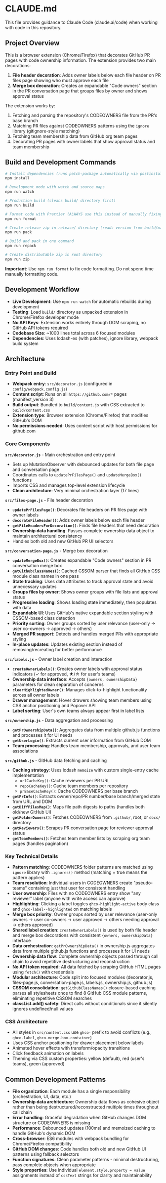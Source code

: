 # CLAUDE.md

This file provides guidance to Claude Code (claude.ai/code) when working with code in this repository.

## Project Overview

This is a browser extension (Chrome/Firefox) that decorates GitHub PR pages with code ownership information. The extension provides two main decorations:

1. **File header decoration**: Adds owner labels below each file header on PR files page showing who must approve each file
2. **Merge box decoration**: Creates an expandable "Code owners" section in the PR conversation page that groups files by owner and shows approval status

The extension works by:
1. Fetching and parsing the repository's CODEOWNERS file from the PR's base branch
2. Matching PR files against CODEOWNERS patterns using the `ignore` library (gitignore-style matching)
3. Fetching team membership data from GitHub org team pages
4. Decorating PR pages with owner labels that show approval status and team membership

## Build and Development Commands

```bash
# Install dependencies (runs patch-package automatically via postinstall)
npm install

# Development mode with watch and source maps
npm run watch

# Production build (cleans build/ directory first)
npm run build

# Format code with Prettier (ALWAYS use this instead of manually fixing formatting)
npm run format

# Create release zip in release/ directory (reads version from build/manifest.json)
npm run pack

# Build and pack in one command
npm run repack

# Create distributable zip in root directory
npm run zip
```

**Important**: Use `npm run format` to fix code formatting. Do not spend time manually formatting code.

## Development Workflow

- **Live Development**: Use `npm run watch` for automatic rebuilds during development
- **Testing**: Load `build/` directory as unpacked extension in Chrome/Firefox developer mode
- **No API Keys**: Extension works entirely through DOM scraping, no GitHub API tokens required
- **Codebase Size**: ~1000 lines total across 6 focused modules
- **Dependencies**: Uses lodash-es (with patches), ignore library, webpack build system

## Architecture

### Entry Point and Build
- **Webpack entry**: `src/decorator.js` (configured in `config/webpack.config.js`)
- **Content script**: Runs on all `https://github.com/*` pages (manifest_version 3)
- **Build output**: Bundled to `build/content.js` with CSS extracted to `build/content.css`
- **Extension type**: Browser extension (Chrome/Firefox) that modifies GitHub's DOM
- **No permissions needed**: Uses content script with host permissions for github.com

### Core Components

**`src/decorator.js`** - Main orchestration and entry point
- Sets up MutationObserver with debounced updates for both file page and conversation page
- Coordinates calls to `updatePrFilesPage()` and `updateMergeBox()` functions
- Imports CSS and manages top-level extension lifecycle
- **Clean architecture**: Very minimal orchestration layer (17 lines)

**`src/files-page.js`** - File header decoration
- **`updatePrFilesPage()`**: Decorates file headers on PR files page with owner labels
- **`decorateFileHeader()`**: Adds owner labels below each file header
- **`getFileHeadersForDecoration()`**: Finds file headers that need decoration
- **Ownership data handling**: Passes complete ownership data object to maintain architectural consistency
- Handles both old and new GitHub PR UI selectors

**`src/conversation-page.js`** - Merge box decoration
- **`updateMergeBox()`**: Creates expandable "Code owners" section in PR conversation merge box
- **`getGithubClassNames()`**: Cached CSSOM parser that finds all GitHub CSS module class names in one pass
- **State tracking**: Uses data attributes to track approval state and avoid unnecessary updates
- **Groups files by owner**: Shows owner groups with file lists and approval status
- **Progressive loading**: Shows loading state immediately, then populates with data
- **Expandable UI**: Uses GitHub's native expandable section styling with CSSOM-based class detection
- **Priority sorting**: Owner groups sorted by user relevance (user-only → user co-owners → approved → others)
- **Merged PR support**: Detects and handles merged PRs with appropriate styling
- **In-place updates**: Updates existing section instead of removing/recreating for better performance

**`src/labels.js`** - Owner label creation and interaction
- **`createOwnerLabels()`**: Creates owner labels with approval status indicators (✓ for approved, ★/☆ for user's teams)
- **Ownership data interface**: Accepts `{owners, ownershipData}` parameters for clean separation of concerns
- **`clearHighlightedOwner()`**: Manages click-to-highlight functionality across all owner labels
- **Drawer management**: Hover drawers showing team members using CSS anchor positioning and Popover API
- **Label sorting**: User's own teams always appear first in label lists

**`src/ownership.js`** - Data aggregation and processing
- **`getPrOwnershipData()`**: Aggregates data from multiple github.js functions and processes it for UI needs
- **`getUserLogin()`**: Extracts current user information from GitHub DOM
- **Team processing**: Handles team membership, approvals, and user team associations

**`src/github.js`** - GitHub data fetching and caching
- **Caching strategy**: Uses lodash `memoize` with custom single-entry cache implementation
  - `urlCacheKey()`: Cache reviewers per PR URL
  - `repoCacheKey()`: Cache team members per repository
  - `prBaseCacheKey()`: Cache CODEOWNERS per base branch
- **`getPrInfo()`**: Extracts owner/repo/PR number/base branch/merged state from URL and DOM
- **`getDiffFilesMap()`**: Maps file path digests to paths (handles both old/new GitHub UI)
- **`getFolderOwners()`**: Fetches CODEOWNERS from `.github/`, root, or `docs/` directory
- **`getReviewers()`**: Scrapes PR conversation page for reviewer approval status
- **`getTeamMembers()`**: Fetches team member lists by scraping org team pages (handles pagination)

### Key Technical Details

- **Pattern matching**: CODEOWNERS folder patterns are matched using `ignore` library with `.ignores()` method (matching = true means the pattern applies)
- **Team resolution**: Individual users in CODEOWNERS create "pseudo-teams" containing just that user for consistent handling
- **User ownership**: Files with no CODEOWNERS entry show "any reviewer" label (anyone with write access can approve)
- **Highlighting**: Clicking a label toggles `ghco-highlight-active` body class and `ghco-label--highlighted` on matching labels
- **Merge box priority**: Owner groups sorted by user relevance (user-only owners → user co-owners → user approved → others needing approval → others approved)
- **Shared label creation**: `createOwnerLabels()` is used by both file header and merge box decorations with consistent `{owners, ownershipData}` interface
- **Data orchestration**: `getPrOwnershipData()` in ownership.js aggregates data from multiple github.js functions and processes it for UI needs
- **Ownership data flow**: Complete ownership objects passed through call chain to avoid repetitive destructuring and reconstruction
- **No API token required**: All data fetched by scraping GitHub HTML pages using `fetch()` with credentials
- **Modular architecture**: Code split into focused modules (decorator.js, files-page.js, conversation-page.js, labels.js, ownership.js, github.js)
- **CSSOM consolidation**: `getGithubClassNames()` closure-based caching parses all stylesheets once to find 8 GitHub CSS module patterns, eliminating repetitive CSSOM searches
- **classList.add() safety**: Direct calls without conditionals since it silently ignores undefined/null values

### CSS Architecture
- All styles in `src/content.css` use `ghco-` prefix to avoid conflicts (e.g., `ghco-label`, `ghco-merge-box-container`)
- Uses CSS anchor positioning for drawer placement below labels
- Animated hover effects with transform/opacity transitions
- Click feedback animation on labels
- Theming via CSS custom properties: yellow (default), red (user's teams), green (approved)

## Common Development Patterns

- **File organization**: Each module has a single responsibility (orchestration, UI, data, etc.)
- **Ownership data architecture**: Ownership data flows as cohesive object rather than being destructured/reconstructed multiple times throughout call chain
- **Error handling**: Graceful degradation when GitHub changes DOM structure or CODEOWNERS is missing
- **Performance**: Debounced updates (100ms) and memoized caching to handle GitHub's dynamic DOM
- **Cross-browser**: ES6 modules with webpack bundling for Chrome/Firefox compatibility
- **GitHub DOM changes**: Code handles both old and new GitHub UI patterns using fallback selectors
- **Function signatures**: Clean parameter patterns - minimal destructuring, pass complete objects when appropriate
- **Style properties**: Use individual `element.style.property = value` assignments instead of `cssText` strings for clarity and maintainability
